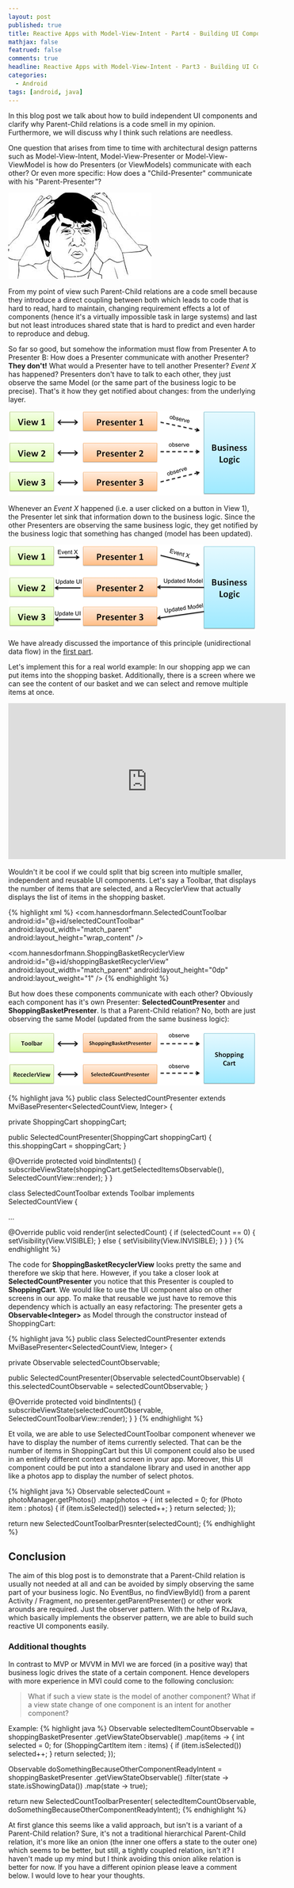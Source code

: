 ```yaml
---
layout: post
published: true
title: Reactive Apps with Model-View-Intent - Part4 - Building UI Components
mathjax: false
featrued: false
comments: true
headline: Reactive Apps with Model-View-Intent - Part3 - Building UI Components
categories:
  - Android
tags: [android, java]
---
```

In this blog post we talk about how to build
independent UI components and clarify why Parent-Child relations is a code smell in my opinion. Furthermore, we will discuss why I think such relations are needless.

One question that arises from time to time with architectural design patterns such as Model-View-Intent, Model-View-Presenter or
Model-View-ViewModel is how do Presenters (or ViewModels) communicate with
each other? Or even more specific: How does a "Child-Presenter" communicate with his "Parent-Presenter"?

![wtf](/images/mvi-mosby3/wtf.jpg)

From my point of view such Parent-Child relations are a code smell because they introduce a
direct coupling between both which leads to code that is hard to read, hard to maintain, changing
requirement effects a lot of components (hence it's a virtually impossible task in large systems)
and last but not least introduces shared state that is hard to predict and even harder to reproduce
and debug.

So far so good, but somehow the information must flow from Presenter A to Presenter B: How does a Presenter communicate with another Presenter? **They don't!**
What would a Presenter have to tell another Presenter? _Event X_ has happened? Presenters don't
have to talk to each other, they just observe the same Model (or the same part of the business
  logic to be precise). That's it how they get notified about changes: from the underlying layer.

![Presenter-Businesslogic](/images/mvi-mosby3/mvp-business-logic.png)

Whenever an _Event X_ happened (i.e. a user clicked on a button in View 1), the Presenter let sink
that information down to the business logic. Since the other Presenters are observing the same
business logic, they get notified by the business logic that something has changed (model has been updated).

![Presenter-Businesslogic](/images/mvi-mosby3/mvp-business-logic2.png)

We have already discussed the importance of this principle (unidirectional data flow) in the [first part](http://hannesdorfmann.com/android/mosby3-mvi-1).

Let's implement this for a real world example: In our shopping app we can put items into the
shopping basket. Additionally, there is a screen where we can see the content of our basket and we
can select and remove multiple items at once.

<p>
<iframe width="560" height="315" src="https://www.youtube.com/embed/ZvnceMj8NoY?ecver=1" frameborder="0" allowfullscreen></iframe>
</p>

Wouldn't it be cool if we could split that big screen into multiple smaller, independent and reusable UI components.
Let's say a Toolbar, that displays the number of items that are selected, and a
RecyclerView that actually displays the list of items in the shopping basket.

{% highlight xml %}
<LinearLayout>
  <com.hannesdorfmann.SelectedCountToolbar
      android:id="@+id/selectedCountToolbar"
      android:layout_width="match_parent"
      android:layout_height="wrap_content"
      />

  <com.hannesdorfmann.ShoppingBasketRecyclerView
      android:id="@+id/shoppingBasketRecyclerView"
      android:layout_width="match_parent"
      android:layout_height="0dp"
      android:layout_weight="1"
      />
</LinearLayout>
{% endhighlight %}

But how does these components communicate with each other? Obviously each component has it's own Presenter: **SelectedCountPresenter** and **ShoppingBasketPresenter**. Is that a Parent-Child relation? No, both are just observing the same Model (updated from the same business logic):

![ShoppingCart-Businesslogic](/images/mvi-mosby3/shoppingcart-businesslogic.png)



{% highlight java %}
public class SelectedCountPresenter
    extends MviBasePresenter<SelectedCountView, Integer> {

  private ShoppingCart shoppingCart;

  public SelectedCountPresenter(ShoppingCart shoppingCart) {
    this.shoppingCart = shoppingCart;
  }

  @Override protected void bindIntents() {
    subscribeViewState(shoppingCart.getSelectedItemsObservable(), SelectedCountView::render);
  }
}


class SelectedCountToolbar extends Toolbar implements SelectedCountView {

  ...

  @Override public void render(int selectedCount) {
   if (selectedCount == 0) {
     setVisibility(View.VISIBLE);
   } else {
       setVisibility(View.INVISIBLE);
   }
 }
}
{% endhighlight %}

The code for **ShoppingBasketRecyclerView** looks pretty the same and therefore we skip that here. However, if you take a closer look at **SelectedCountPresenter** you notice that this Presenter is coupled to **ShoppingCart**. We would like to use the UI component also on other screens in our app. To make that reusable we just have to remove this dependency which is actually an easy refactoring: The presenter gets a **Observable&lt;Integer&gt;** as Model through the constructor instead of ShoppingCart:

{% highlight java %}
public class SelectedCountPresenter
    extends MviBasePresenter<SelectedCountView, Integer> {

  private Observable<Integer> selectedCountObservable;

  public SelectedCountPresenter(Observable<Integer> selectedCountObservable) {
    this.selectedCountObservable = selectedCountObservable;
  }

  @Override protected void bindIntents() {
    subscribeViewState(selectedCountObservable, SelectedCountToolbarView::render);
  }
}
{% endhighlight %}

Et voila, we are able to use SelectedCountToolbar component whenever we have to display the number
of items currently selected. That can be the number of items in ShoppingCart but this UI component could also be used in an entirely different context and screen in your app. Moreover, this UI component could be put into a standalone library and used in another app like a photos app to display the number of select photos.

{% highlight java %}
Observable<Integer> selectedCount = photoManager.getPhotos()
    .map(photos -> {
       int selected = 0;
       for (Photo item : photos) {
         if (item.isSelected()) selected++;
       }
       return selected;
    });

return new SelectedCountToolbarPresnter(selectedCount);
{% endhighlight %}

## Conclusion
The aim of this blog post is to demonstrate that a Parent-Child relation is usually not needed at all
and can be avoided by simply observing the same part of your business logic. No EventBus, no findViewById() from a parent Activity / Fragment, no presenter.getParentPresenter() or other work arounds are required. Just the observer pattern. With the help of RxJava, which basically implements the observer pattern, we are able to build such reactive UI components easily.

### Additional thoughts
In contrast to MVP or MVVM in MVI we are forced (in a positive way) that business
logic drives the state of a certain component. Hence developers with more experience in MVI could
come to the following conclusion:

> What if such a view state is the model of another component?
> What if a view state change of one component is an intent for another component?

Example:
{% highlight java %}
Observable<Integer> selectedItemCountObservable =
        shoppingBasketPresenter 
           .getViewStateObservable()
           .map(items -> {
              int selected = 0;
              for (ShoppingCartItem item : items) {
                if (item.isSelected()) selected++;
              }
              return selected;
            });

Observable<Boolean> doSomethingBecauseOtherComponentReadyIntent =
        shoppingBasketPresenter 
          .getViewStateObservable()
          .filter(state -> state.isShowingData())
          .map(state -> true);

return new SelectedCountToolbarPresenter(
              selectedItemCountObservable,
              doSomethingBecauseOtherComponentReadyIntent);
{% endhighlight %}

At first glance this seems like a valid approach, but isn't is a variant of a Parent-Child
relation? Sure, it's not a traditional hierarchical Parent-Child relation, it's more like an onion
(the inner one offers a state to the outer one) which seems to be better, but still, a tightly coupled relation, isn't it? I haven't made up my mind but I think avoiding this onion alike relation is better for now. If you have a different opinion please leave a comment below. I would love to hear your thoughts.
